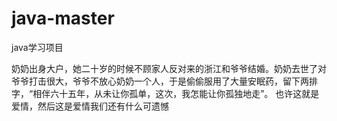# java-master
java学习项目

奶奶出身大户，她二十岁的时候不顾家人反对来的浙江和爷爷结婚。奶奶去世了对爷爷打击很大，爷爷不放心奶奶一个人，于是偷偷服用了大量安眠药，留下两排字，“相伴六十五年，从未让你孤单，这次，我怎能让你孤独地走”。 也许这就是爱情，然后这是爱情我们还有什么可遗憾

